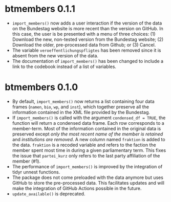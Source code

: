 # btmembers 0.1.1

* `import_members()` now adds a user interaction if the version of the data on the Bundestag website is more recent than the version on GitHub. In this case, the user is be presented with a menu of three choices: (1) Download the new, non-tested version from the Bundestag website; (2) Download the older, pre-processed data from Github; or (3) Cancel.
* The variable `veroeffentlichungspfligtes` has been removed since it is absent from the new version of the data. 
* The documentation of `import_members()` has been changed to include a link to the codebook instead of a list of variables. 


# btmembers 0.1.0

* By default, `import_members()` now returns a list containing four data frames (`namen`, `bio`, `wp`, and `inst`), which together preserve all the information contained in the XML file provided by the Bundestag.
* If `import_members()` is called with the argument `condensed_df = TRUE`, the function will return a condensed data frame. Each row corresponds to a member-term. Most of the information contained in the original data is preserved except _only the most recent name of the member is retained_ and _institutions are removed_. A new column named `fraktion` is added to the data. `fraktion` is a recoded variable and refers to the faction the member spent most time in during a given parliamentary term. This fixes the issue that `partei_kurz` only refers to the last party affiliation of the member (#1).
* The performance of `import_members()` is improved by the integration of tidyr unnest functions. 
* The package does not come preloaded with the data anymore but uses GitHub to store the pre-processed data. This facilitates updates and will make the integration of GitHub Actions possible in the future. 
* `update_available()` is deprecated. 
